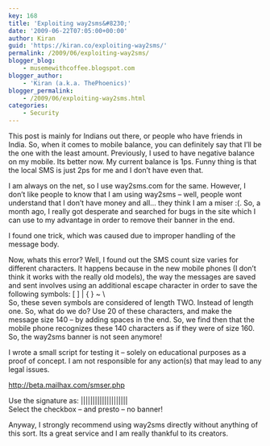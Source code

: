```yaml
---
key: 168
title: 'Exploiting way2sms&#8230;'
date: '2009-06-22T07:05:00+00:00'
author: Kiran
guid: 'https://kiran.co/exploiting-way2sms/'
permalink: /2009/06/exploiting-way2sms/
blogger_blog:
    - musemewithcoffee.blogspot.com
blogger_author:
    - 'Kiran (a.k.a. ThePhoenics)'
blogger_permalink:
    - /2009/06/exploiting-way2sms.html
categories:
    - Security
---
```


This post is mainly for Indians out there, or people who have friends in India. So, when it comes to mobile balance, you can definitely say that I’ll be the one with the least amount. Previously, I used to have negative balance on my mobile. Its better now. My current balance is 1ps. Funny thing is that the local SMS is just 2ps for me and I don’t have even that.

I am always on the net, so I use way2sms.com for the same. However, I don’t like people to know that I am using way2sms – well, people wont understand that I don’t have money and all… they think I am a miser :(. So, a month ago, I really got desperate and searched for bugs in the site which I can use to my advantage in order to remove their banner in the end.

I found one trick, which was caused due to improper handling of the message body.

<span>Now, whats this error? Well, I found out the SMS count size varies for different characters. It happens because in the new mobile phones (I don’t think it works with the really old models), the way the messages are saved and sent involves using an additional escape character in order to save the following symbols: \[ \] | { } ~ \\  
So, these seven symbols are considered of length TWO. Instead of length one. So, what do we do? Use 20 of these characters, and make the message size 140 – by adding spaces in the end. So, we find then that the mobile phone recognizes these 140 characters as if they were of size 160. So, the way2sms banner is not seen anymore!</span>

I wrote a small script for testing it – solely on educational purposes as a proof of concept. I am not responsible for any action(s) that may lead to any legal issues.

http://beta.mailhax.com/smser.php

Use the signature as: ||||||||||||||||||||  
Select the checkbox – and presto – no banner!

Anyway, I strongly recommend using way2sms directly without anything of this sort. Its a great service and I am really thankful to its creators.